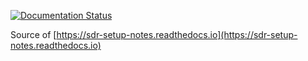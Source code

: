 [![Documentation Status](https://readthedocs.org/projects/sdr-setup-notes/badge/?version=latest)](https://sdr-setup-notes.readthedocs.io/en/latest/?badge=latest)

Source of [https://sdr-setup-notes.readthedocs.io](https://sdr-setup-notes.readthedocs.io)